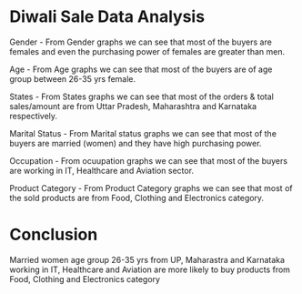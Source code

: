 # Diwali Sale Data Analysis

Gender - From Gender graphs we can see that most of the buyers are females and even the purchasing power of females are greater than men.

Age - From Age graphs we can see that most of the buyers are of age group between 26-35 yrs female.

States - From States graphs we can see that most of the orders & total sales/amount are from Uttar Pradesh, Maharashtra and Karnataka respectively.

Marital Status - From Marital status graphs we can see that most of the buyers are married (women) and they have high purchasing power.

Occupation - From ocuupation graphs we can see that most of the buyers are working in IT, Healthcare and Aviation sector.

Product Category - From Product Category graphs we can see that most of the sold products are from Food, Clothing and Electronics category.


# Conclusion
Married women age group 26-35 yrs from UP,  Maharastra and Karnataka working in IT, Healthcare and Aviation are more likely to buy products from Food, Clothing and Electronics category

